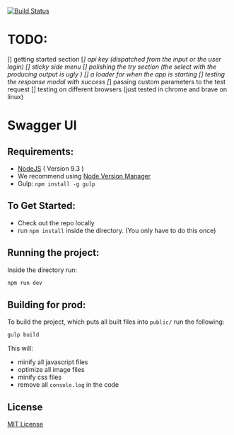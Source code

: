 [![Build Status](http://drone.polygon.io/api/badges/polygon-io/ui-swagger/status.svg)](http://drone.polygon.io/polygon-io/ui-swagger)

# TODO:

[] getting started section
[*] api key (dispatched from the input or the user login)
[] sticky side menu
[] polishing the try section (the select with the producing output is ugly )
[] a loader for when the app is starting
[] testing the response modal with success
[*] passing custom parameters to the test request
[] testing on different browsers (just tested in chrome and brave on linux)

Swagger UI
===

Requirements:
---

- [NodeJS](https://nodejs.org/en/download/) ( Version 9.3 )
 - We recommend using [Node Version Manager](https://github.com/creationix/nvm)
- Gulp: `npm install -g gulp`

To Get Started:
---

- Check out the repo locally
- run `npm install` inside the directory. (You only have to do this once)

Running the project:
---

Inside the directory run:

```bash
npm run dev
```


Building for prod:
---

To build the project, which puts all built files into `public/` run the following:

```bash
gulp build
```

This will:

- minify all javascript files
- optimize all image files
- minify css files
- remove all `console.log` in the code





License
----

[MIT License](http://en.wikipedia.org/wiki/MIT_License)

